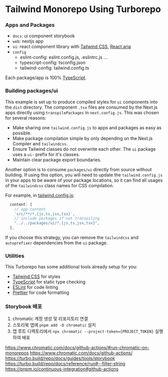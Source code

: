 # Tailwind Monorepo Using Turborepo

### Apps and Packages

- `docs`: ui component storybook
- `web`: nextjs app
- `ui`: react component library with [Tailwind CSS](https://tailwindcss.com/), [React aria](https://react-spectrum.adobe.com/react-aria)
- `config`
  - eslint-config: eslint.config.js, .eslintrc.js ...
  - typescript-config: tsconfig.json
  - tailwind-config: tailwind.config.ts

Each package/app is 100% [TypeScript](https://www.typescriptlang.org/).

### Building packages/ui

This example is set up to produce compiled styles for `ui` components into the `dist` directory. The component `.tsx` files are consumed by the Next.js apps directly using `transpilePackages` in `next.config.js`. This was chosen for several reasons:

- Make sharing one `tailwind.config.js` to apps and packages as easy as possible.
- Make package compilation simple by only depending on the Next.js Compiler and `tailwindcss`.
- Ensure Tailwind classes do not overwrite each other. The `ui` package uses a `ui-` prefix for it's classes.
- Maintain clear package export boundaries.

Another option is to consume `packages/ui` directly from source without building. If using this option, you will need to update the `tailwind.config.js` in your apps to be aware of your package locations, so it can find all usages of the `tailwindcss` class names for CSS compilation.

For example, in [tailwind.config.js](packages/tailwind-config/tailwind.config.js):

```js
  content: [
    // app content
    `src/**/*.{js,ts,jsx,tsx}`,
    // include packages if not transpiling
    "../../packages/ui/*.{js,ts,jsx,tsx}",
  ],
```

If you choose this strategy, you can remove the `tailwindcss` and `autoprefixer` dependencies from the `ui` package.

### Utilities

This Turborepo has some additional tools already setup for you:

- [Tailwind CSS](https://tailwindcss.com/) for styles
- [TypeScript](https://www.typescriptlang.org/) for static type checking
- [ESLint](https://eslint.org/) for code linting
- [Prettier](https://prettier.io) for code formatting

### Storybook 배포

1. chromatic 계정 생성 및 리포지토리 연결
2. 스토리북 앱에 `pnpm add -D chromatic` 설치
3. 앱 루트 디렉토리에서 `npx chromatic --project-token={PROJECT_TOKEN}` 실행하여 배포

https://www.chromatic.com/docs/github-actions/#run-chromatic-on-monorepos
https://www.chromatic.com/docs/github-actions/
https://turbo.build/repo/docs/guides/tools/storybook
https://turbo.build/repo/docs/reference/run#--filter-string
https://pnpm.io/continuous-integration#github-actions

